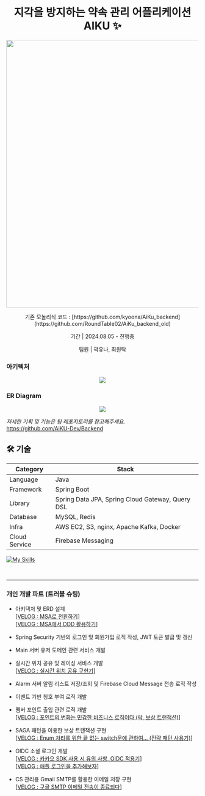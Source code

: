 <h1 align="center" style="font-weight: bold;">지각을 방지하는 약속 관리 어플리케이션 AIKU ✨</h1>
<p align="center">
  <img align='center' src='https://github.com/user-attachments/assets/d14b7984-07a7-47f5-9b0c-0453487fa9dd' width="700"/></img>
</p>
<p align="center">
  기존 모놀리식 코드 : [https://github.com/kyoona/AiKu_backend](https://github.com/RoundTable02/AiKu_backend_old)
</p>
<p align="center">기간 | 2024.08.05 - 진행중</p>
<p align="center">팀원 | 곽유나, 최원탁</p>

### 아키텍처
<p align="center">
  <img src="https://github.com/user-attachments/assets/7c67ca53-005a-48a9-8422-72638ccf1b57"/>
</p>

### ER Diagram
<p align="center">
  <img src="https://github.com/user-attachments/assets/379ede92-bd98-4af0-8e3c-542b458f70de"/>
</p>

*자세한 기획 및 기능은 팀 레포지토리를 참고해주세요.*   
https://github.com/AiKU-Dev/Backend



<h2 id="technologies">🛠️ 기술</h2>

| Category | Stack |
| --- | --- |
| Language | Java |
| Framework | Spring Boot |
| Library | Spring Data JPA, Spring Cloud Gateway, Query DSL |
| Database | MySQL, Redis |
| Infra | AWS EC2, S3, nginx, Apache Kafka, Docker |
| Cloud Service | Firebase Messaging |

[![My Skills](https://skillicons.dev/icons?i=java,spring,kafka,docker,firebase,aws,redis,mysql,nginx)](https://skillicons.dev)

</br>

---
### 개인 개발 파트 (트러블 슈팅)

- 아키텍처 및 ERD 설계   
  [[VELOG : MSA로 전환하기]](https://velog.io/@_roundtable/MSA%EB%A1%9C-%EC%A0%84%ED%99%98%ED%95%98%EA%B8%B0)   
  [[VELOG : MSA에서 DDD 활용하기]](https://velog.io/@_roundtable/MSA%EC%97%90%EC%84%9C-DDD-%ED%99%9C%EC%9A%A9%ED%95%98%EA%B8%B0)
    
- Spring Security 기반의 로그인 및 회원가입 로직 작성, JWT 토큰 발급 및 갱신
     
- Main 서버 유저 도메인 관련 서비스 개발
  
- 실시간 위치 공유 및 레이싱 서비스 개발   
  [[VELOG : 실시간 위치 공유 구현기]](https://velog.io/@_roundtable/%EC%8B%A4%EC%8B%9C%EA%B0%84-%EC%9C%84%EC%B9%98-%EA%B3%B5%EC%9C%A0-%EA%B5%AC%ED%98%84%EA%B8%B0)
  
- Alarm 서버 알림 리스트 저장/조회 및 Firebase Cloud Message 전송 로직 작성
  
- 이벤트 기반 칭호 부여 로직 개발
  
- 멤버 포인트 출입 관련 로직 개발   
  [[VELOG : 포인트의 변화는 민감한 비즈니스 로직이다 (락, 보상 트랜잭션)]](https://velog.io/@_roundtable/%ED%8F%AC%EC%9D%B8%ED%8A%B8%EC%9D%98-%EB%B3%80%ED%99%94%EB%8A%94-%EB%AF%BC%EA%B0%90%ED%95%9C-%EB%B9%84%EC%A6%88%EB%8B%88%EC%8A%A4-%EB%A1%9C%EC%A7%81%EC%9D%B4%EB%8B%A4-%EB%9D%BD-%EB%B3%B4%EC%83%81-%ED%8A%B8%EB%9E%9C%EC%9E%AD%EC%85%98)
  
- SAGA 패턴을 이용한 보상 트랜잭션 구현   
  [[VELOG : Enum 처리를 위한 끝 없는 switch문에 관하여… (전략 패턴 사용기)]](https://velog.io/@_roundtable/Enum-%EC%B2%98%EB%A6%AC%EB%A5%BC-%EC%9C%84%ED%95%9C-%EB%81%9D-%EC%97%86%EB%8A%94-switch%EB%AC%B8%EC%97%90-%EA%B4%80%ED%95%98%EC%97%AC-%EC%A0%84%EB%9E%B5-%ED%8C%A8%ED%84%B4-%EC%82%AC%EC%9A%A9%EA%B8%B0)
  
- OIDC 소셜 로그인 개발   
  [[VELOG : 카카오 SDK 사용 시 유의 사항, OIDC 적용기]](https://velog.io/@_roundtable/%EC%B9%B4%EC%B9%B4%EC%98%A4-SDK-%EC%82%AC%EC%9A%A9-%EC%8B%9C-%EC%9C%A0%EC%9D%98-%EC%82%AC%ED%95%AD-OIDC-%EC%A0%81%EC%9A%A9%EA%B8%B0)   
  [[VELOG : 애플 로그인을 추가해보자]](https://velog.io/@_roundtable/%EC%95%A0%ED%94%8C-%EB%A1%9C%EA%B7%B8%EC%9D%B8%EC%9D%84-%EC%B6%94%EA%B0%80%ED%95%B4%EB%B3%B4%EC%9E%90)
  
- CS 관리용 Gmail SMTP를 활용한 이메일 저장 구현   
  [[VELOG : 구글 SMTP 이메일 전송이 종료되다]](https://velog.io/@_roundtable/%EA%B5%AC%EA%B8%80-SMTP-%EC%9D%B4%EB%A9%94%EC%9D%BC-%EC%A0%84%EC%86%A1%EC%9D%B4-%EC%A2%85%EB%A3%8C%EB%90%98%EB%8B%A4)

